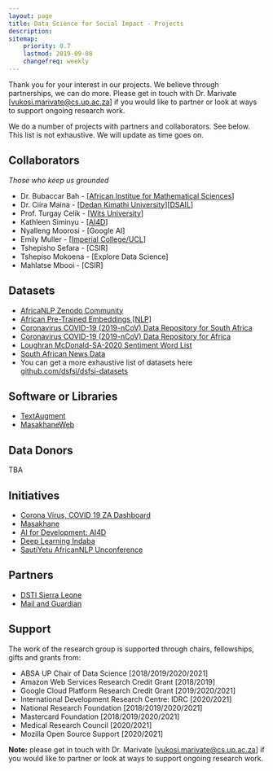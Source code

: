 ```yaml
---
layout: page
title: Data Science for Social Impact - Projects
description: 
sitemap:
    priority: 0.7
    lastmod: 2019-09-08
    changefreq: weekly
---
```


Thank you for your interest in our projects. We believe through partnerships, we can do more. Please get in touch with Dr. Marivate [[vukosi.marivate@cs.up.ac.za](vukosi.marivate@cs.up.ac.za)] if you would like to partner or look at ways to support ongoing research work. 

We do a number of projects with partners and collaborators. See below. This list is not exhaustive. We will update as time goes on.

## Collaborators
*Those who keep us grounded*

* Dr. Bubaccar Bah - [[African Institue for Mathematical Sciences](https://sites.google.com/aims.ac.za/bubacarr)]
* Dr. Ciira Maina - [[Dedan Kimathi University](https://sites.google.com/site/cwamainadekut/)][[DSAIL](https://dekut-dsail.github.io/index.html)]
* Prof. Turgay Celik - [[Wits University](https://www.wits.ac.za/staff/academic-a-z-listing/c/turgaycelikwitsacza/)]
* Kathleen Siminyu - [[AI4D](https://ai4d.ai/)]
* Nyalleng Moorosi - [Google AI]
* Emily Muller - [[Imperial College/UCL](https://www.imperial.ac.uk/people/emily.muller)]
* Tshepisho Sefara - [CSIR]
* Tshepiso Mokoena - [Explore Data Science]
* Mahlatse Mbooi - [CSIR]

## Datasets

* [AfricaNLP Zenodo Community](https://zenodo.org/communities/africanlp/)
* [African Pre-Trained Embeddings [NLP]](https://zenodo.org/record/3668481)
* [Coronavirus COVID-19 (2019-nCoV) Data Repository for South Africa](https://github.com/dsfsi/covid19za)
* [Coronavirus COVID-19 (2019-nCoV) Data Repository for Africa](https://github.com/dsfsi/covid19africa)
* [Loughran McDonald-SA-2020 Sentiment Word List](https://researchdata.up.ac.za/articles/dataset/Loughran_McDonald-SA-2020_Sentiment_Word_List/14401178)
* [South African News Data](https://zenodo.org/record/3668495)
* You can get a more exhaustive list of datasets here [github.com/dsfsi/dsfsi-datasets](https://github.com/dsfsi/dsfsi-datasets)

## Software or Libraries

* [TextAugment](https://github.com/dsfsi/textaugment)
* [MasakhaneWeb](https://github.com/dsfsi/masakhane-web)

## Data Donors

TBA

## Initiatives

* [Corona Virus, COVID 19 ZA Dashboard](https://bitly.com/covid19za-dash)
* [Masakhane](https://www.masakhane.io/)
* [AI for Development: AI4D](https://ai4d.ai/)
* [Deep Learning Indaba](http://deeplearningindaba.com)
* [SautiYetu AfricanNLP Unconference](https://sites.google.com/view/sautiyetu-nlp/)

## Partners

* [DSTI Sierra Leone](https://dsti.gov.sl/)
* [Mail and Guardian](https://mg.co.za)

## Support

The work of the research group is supported through chairs, fellowships, gifts and grants from:
* ABSA UP Chair of Data Science [2018/2019/2020/2021]
* Amazon Web Services Research Credit Grant [2018/2019]
* Google Cloud Platform Research Credit Grant [2019/2020/2021]
* International Development Research Centre: IDRC [2020/2021]
* National Research Foundation [2018/2019/2020/2021]
* Mastercard Foundation [2018/2019/2020/2021]
* Medical Research Council [2020/2021]
* Mozilla Open Source Support [2020/2021]

**Note:** please get in touch with Dr. Marivate [[vukosi.marivate@cs.up.ac.za](vukosi.marivate@cs.up.ac.za)] if you would like to partner or look at ways to support ongoing research work. 
